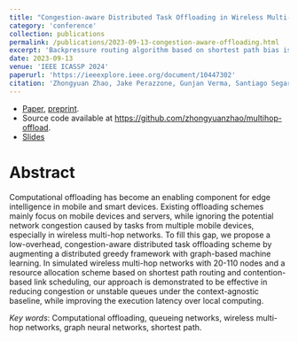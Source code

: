 ```yaml
---
title: "Congestion-aware Distributed Task Offloading in Wireless Multi-hop Networks Using Graph Neural Networks"
category: 'conference'
collection: publications
permalink: /publications/2023-09-13-congestion-aware-offloading.html
excerpt: 'Backpressure routing algorithm based on shortest path bias is augmented with Graph Convolutional Networks, which predict a delay-aware per-hop distance based on link duty cycle in scheduling. Our approach can improve the delay performance of backpressure routing at low signaling overhead. '
date: 2023-09-13
venue: 'IEEE ICASSP 2024'
paperurl: 'https://ieeexplore.ieee.org/document/10447302'
citation: 'Zhongyuan Zhao, Jake Perazzone, Gunjan Verma, Santiago Segarra, &quot; Congestion-aware Distributed Task Offloading in Wireless Multi-hop Networks Using Graph Neural Networks,&quot; <i>IEEE ICASSP 2024</i>, Seoul, Republic of Korea, 2024, pp. 8951-8955, doi: 10.1109/ICASSP48485.2024.10447302.'
---
```



- [Paper](https://ieeexplore.ieee.org/document/10447302), [preprint](http://arxiv.org/abs/2312.02471). 
- Source code available at <https://github.com/zhongyuanzhao/multihop-offload>.
- [Slides](/files/Offloading-ICASSP2024-15min.pdf)

Abstract
===
Computational offloading has become an enabling component for edge intelligence in mobile and smart devices.
Existing offloading schemes mainly focus on mobile devices and servers, while ignoring the potential network congestion caused by tasks from multiple mobile devices, especially in wireless multi-hop networks. 
To fill this gap, we propose a low-overhead, congestion-aware distributed task offloading scheme by augmenting a distributed greedy framework with graph-based machine learning. 
In simulated wireless multi-hop networks with 20-110 nodes and a resource allocation scheme based on shortest path routing and contention-based link scheduling, our approach is demonstrated to be effective in reducing congestion or unstable queues under the context-agnostic baseline, while improving the execution latency over local computing.

_Key words_: Computational offloading, queueing networks, wireless multi-hop networks, graph neural networks, shortest path.





